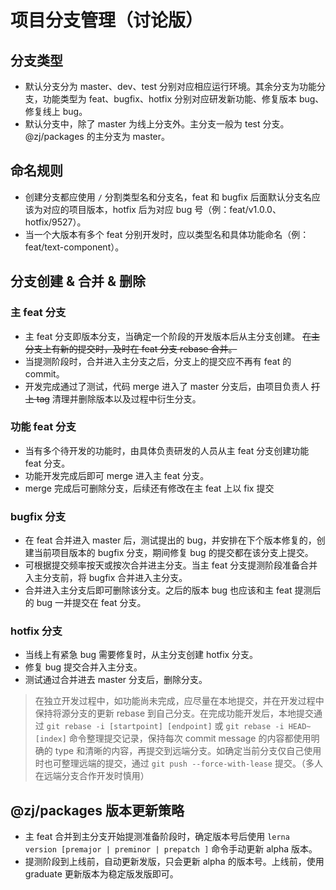 # 项目分支管理（讨论版）

## 分支类型

- 默认分支分为 master、dev、test 分别对应相应运行环境。其余分支为功能分支，功能类型为 feat、bugfix、hotfix 分别对应研发新功能、修复版本 bug、修复线上 bug。
- 默认分支中，除了 master 为线上分支外。主分支一般为 test 分支。@zj/packages 的主分支为 master。

## 命名规则

- 创建分支都应使用 `/` 分割类型名和分支名，feat 和 bugfix 后面默认分支名应该为对应的项目版本，hotfix 后为对应 bug 号（例：feat/v1.0.0、hotfix/9527）。
- 当一个大版本有多个 feat 分别开发时，应以类型名和具体功能命名（例：feat/text-component）。

## 分支创建 & 合并 & 删除

### 主 feat 分支

- 主 feat 分支即版本分支，当确定一个阶段的开发版本后从主分支创建。 ~~在主分支上有新的提交时，及时在 feat 分支 rebase 合并。~~
- 当提测阶段时，合并进入主分支之后，分支上的提交应不再有 feat 的 commit。
- 开发完成通过了测试，代码 merge 进入了 master 分支后，由项目负责人 ~~打上 tag~~ 清理并删除版本以及过程中衍生分支。

### 功能 feat 分支

- 当有多个待开发的功能时，由具体负责研发的人员从主 feat 分支创建功能 feat 分支。
- 功能开发完成后即可 merge 进入主 feat 分支。
- merge 完成后可删除分支，后续还有修改在主 feat 上以 fix 提交

### bugfix 分支

- 在 feat 合并进入 master 后，测试提出的 bug，并安排在下个版本修复的，创建当前项目版本的 bugfix 分支，期间修复 bug 的提交都在该分支上提交。
- 可根据提交频率按天或按次合并进主分支。当主 feat 分支提测阶段准备合并入主分支前，将 bugfix 合并进入主分支。
- 合并进入主分支后即可删除该分支。之后的版本 bug 也应该和主 feat 提测后的 bug 一并提交在 feat 分支。

### hotfix 分支

- 当线上有紧急 bug 需要修复时，从主分支创建 hotfix 分支。
- 修复 bug 提交合并入主分支。
- 测试通过合并进去 master 分支后，删除分支。

> 在独立开发过程中，如功能尚未完成，应尽量在本地提交，并在开发过程中保持将源分支的更新 rebase 到自己分支。在完成功能开发后，本地提交通过 `git rebase -i [startpoint] [endpoint]` 或 `git rebase -i HEAD~[index]` 命令整理提交记录，保持每次 commit message 的内容都使用明确的 type 和清晰的内容，再提交到远端分支。如确定当前分支仅自己使用时也可整理远端的提交，通过 `git push --force-with-lease` 提交。（多人在远端分支合作开发时慎用）

## @zj/packages 版本更新策略

- 主 feat 合并到主分支开始提测准备阶段时，确定版本号后使用 `lerna version [premajor | preminor | prepatch ]` 命令手动更新 alpha 版本。
- 提测阶段到上线前，自动更新发版，只会更新 alpha 的版本号。上线前，使用 graduate 更新版本为稳定版发版即可。
